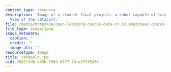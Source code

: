 ```yaml
---
content_type: resource
description: 'Image of a student final project: a robot capable of launching a projectile.
  View of the catapult.'
file: /media/https%3A/open-learning-course-data-rc.s3.amazonaws.com/es-293-lego-robotics-spring-2007/200113d6bb3bf58d03777bfa25735438_catapult.jpg
file_type: image/jpeg
image_metadata:
  caption: ''
  credit: ''
  image-alt: ''
resourcetype: Image
title: catapult.jpg
uid: 200113d6-bb3b-f58d-0377-7bfa25735438
---
```

